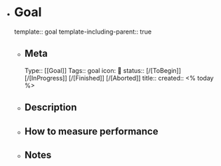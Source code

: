 - # Goal
  template:: goal
  template-including-parent:: true
	- ## Meta
	  Type:: [[Goal]]
	  Tags:: goal
	  icon: 🥅
	  status:: [/[ToBegin]] [/[InProgress]] [/[Finished]] [/[Aborted]] 
	  title:: 
	  created:: <% today %>
	- ## Description
	- ## How to measure performance
	- ## Notes 